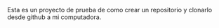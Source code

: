 Esta es un proyecto de prueba de como crear un repositorio y clonarlo desde github a mi computadora.
